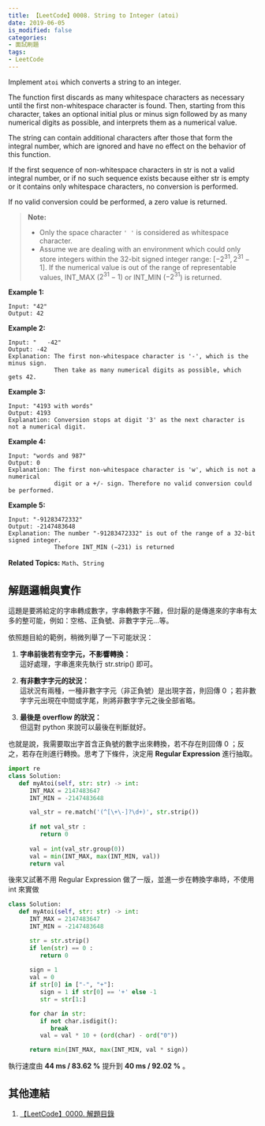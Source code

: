 ```yaml
---
title: 【LeetCode】0008. String to Integer (atoi)
date: 2019-06-05
is_modified: false
categories:
- 面試刷題
tags:
- LeetCode
--- 
```


Implement  `atoi`  which converts a string to an integer.

The function first discards as many whitespace characters as necessary until the first non-whitespace character is found. Then, starting from this character, takes an optional initial plus or minus sign followed by as many numerical digits as possible, and interprets them as a numerical value.

The string can contain additional characters after those that form the integral number, which are ignored and have no effect on the behavior of this function.

If the first sequence of non-whitespace characters in str is not a valid integral number, or if no such sequence exists because either str is empty or it contains only whitespace characters, no conversion is performed.

If no valid conversion could be performed, a zero value is returned.

<!--more-->
<p class="paragraph-spacing"></p>

> **Note:**
> -   Only the space character  `' '`  is considered as whitespace character.
> -   Assume we are dealing with an environment which could only store integers within the 32-bit signed integer range: $[−2^{31}, 2^{31} − 1]$. If the numerical value is out of the range of representable values, INT_MAX ($2^{31} − 1)$ or INT_MIN ($−2^{31}$) is returned.

<p class="paragraph-spacing"></p>

**Example 1:**
```
Input: "42"
Output: 42
```

**Example 2:**
```
Input: "   -42"
Output: -42
Explanation: The first non-whitespace character is '-', which is the minus sign.
             Then take as many numerical digits as possible, which gets 42.
```

**Example 3:**
```
Input: "4193 with words"
Output: 4193
Explanation: Conversion stops at digit '3' as the next character is not a numerical digit.
```

**Example 4:**
```
Input: "words and 987"
Output: 0
Explanation: The first non-whitespace character is 'w', which is not a numerical 
             digit or a +/- sign. Therefore no valid conversion could be performed.
```

**Example 5:**
```
Input: "-91283472332"
Output: -2147483648
Explanation: The number "-91283472332" is out of the range of a 32-bit signed integer.
             Thefore INT_MIN (−231) is returned
```

<p class="paragraph-spacing"></p>

**Related Topics:** `Math`、`String`



## 解題邏輯與實作
這題是要將給定的字串轉成數字，字串轉數字不難，但討厭的是傳進來的字串有太多的整可能，例如：空格、正負號、非數字字元...等。
<p class="paragraph-spacing"></p>

依照題目給的範例，稍微列舉了一下可能狀況：
1. **字串前後若有空字元，不影響轉換：**  
這好處理，字串進來先執行 str.strip() 即可。

2. **有非數字字元的狀況：**  
這狀況有兩種，一種非數字字元（非正負號）是出現字首，則回傳 0 ；若非數字字元出現在中間或字尾，則將非數字字元之後全部省略。

3. **最後是 overflow 的狀況：**  
但這對 python 來說可以最後在判斷就好。

<p class="paragraph-spacing"></p>

也就是說，我需要取出字首含正負號的數字出來轉換，若不存在則回傳 0 ；反之，若存在則進行轉換。思考了下條件，決定用 **Regular Expression** 進行抽取。

```python
import re
class Solution:
   def myAtoi(self, str: str) -> int:
      INT_MAX = 2147483647
      INT_MIN = -2147483648

      val_str = re.match('(^[\+\-]?\d+)', str.strip())
      
      if not val_str :
         return 0
               
      val = int(val_str.group(0)) 
      val = min(INT_MAX, max(INT_MIN, val))
      return val
```

<p class="paragraph-spacing"></p><p class="paragraph-spacing"></p>

後來又試著不用  Regular Expression 做了一版，並進一步在轉換字串時，不使用 int 來實做
```python
class Solution:
   def myAtoi(self, str: str) -> int:
      INT_MAX = 2147483647
      INT_MIN = -2147483648

      str = str.strip()
      if len(str) == 0 :
         return 0 
			
      sign = 1
      val = 0
      if str[0] in ["-", "+"]:
         sign = 1 if str[0] == '+' else -1	
         str = str[1:]

      for char in str:
         if not char.isdigit(): 
            break
         val = val * 10 + (ord(char) - ord("0"))

      return min(INT_MAX, max(INT_MIN, val * sign))
```
<p class="paragraph-spacing"></p>

執行速度由 **44 ms / 83.62 %** 提升到 **40 ms / 92.02 %** 。



## 其他連結
1. [【LeetCode】0000. 解題目錄](/LeetCode-0000-Contents/)